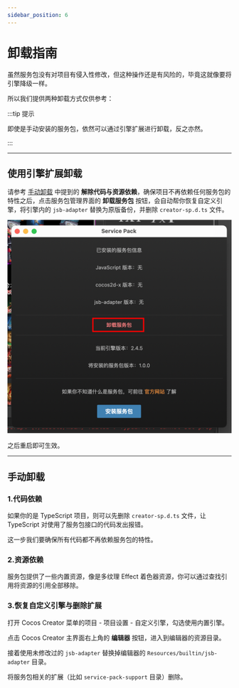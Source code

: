 ```yaml
---
sidebar_position: 6
---
```


# 卸载指南

虽然服务包没有对项目有侵入性修改，但这种操作还是有风险的，毕竟这就像要将引擎降级一样。

所以我们提供两种卸载方式仅供参考：

:::tip 提示

即使是手动安装的服务包，依然可以通过引擎扩展进行卸载，反之亦然。

:::

---
## 使用引擎扩展卸载 

请参考 [手动卸载](#手动卸载) 中提到的 **解除代码与资源依赖**，确保项目不再依赖任何服务包的特性之后，点击服务包管理界面的 **卸载服务包** 按钮，会自动帮你恢复自定义引擎，将引擎内的 `jsb-adapter` 替换为原版备份，并删除 `creator-sp.d.ts` 文件。

![extuninstall](./assets/ext-uninstall.png)

之后重启即可生效。

---
## 手动卸载

### 1.代码依赖

如果你的是 TypeScript 项目，则可以先删除 `creator-sp.d.ts` 文件，让 TypeScript 对使用了服务包接口的代码发出报错。

这一步我们要确保所有代码都不再依赖服务包的特性。

### 2.资源依赖

服务包提供了一些内置资源，像是多纹理 Effect 着色器资源，你可以通过查找引用将资源的引用全部移除。

### 3.恢复自定义引擎与删除扩展

打开 Cocos Creator 菜单的项目 - 项目设置 - 自定义引擎，勾选使用内置引擎。

点击 Cocos Creator 主界面右上角的 **编辑器** 按钮，进入到编辑器的资源目录。

接着使用未修改过的 `jsb-adapter` 替换掉编辑器的 `Resources/builtin/jsb-adapter` 目录。

将服务包相关的扩展（比如 `service-pack-support` 目录）删除。
